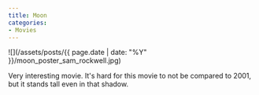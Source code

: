 ```yaml
---
title: Moon
categories:
- Movies
---
```


![](/assets/posts/{{ page.date | date: "%Y" }}/moon_poster_sam_rockwell.jpg)
  



Very interesting movie. It's hard for this movie to not be compared to 2001, but it stands tall even in that shadow.
